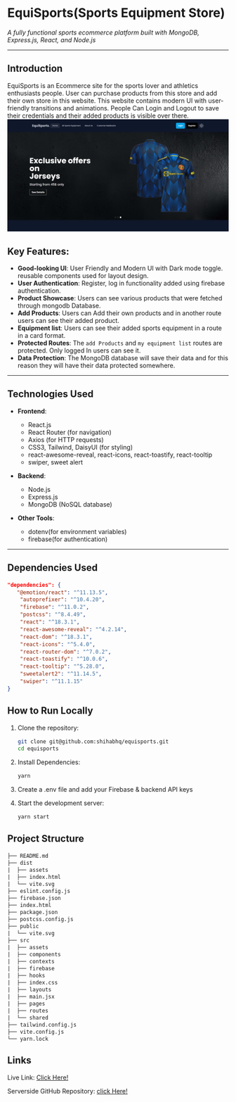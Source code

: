 # EquiSports(Sports Equipment Store)

_A fully functional sports ecommerce platform built with MongoDB, Express.js, React, and Node.js_

---

## Introduction

EquiSports is an Ecommerce site for the sports lover and athletics enthusiasts people. User can purchase products from this store and add their own store in this website. This website contains modern UI with user-friendly transitions and animations. People Can Login and Logout to save their credentials and their added products is visible over there.
![equisports-screenshot](./public/ss.png)

## Key Features:

- **Good-looking UI**: User Friendly and Modern UI with Dark mode toggle. reusable components used for layout design.
- **User Authentication**: Register, log in functionality added using firebase authentication.
- **Product Showcase**: Users can see various products that were fetched through mongodb Database.
- **Add Products**: Users can Add their own products and in another route users can see their added product.
- **Equipment list**: Users can see their added sports equipment in a route in a card format.
- **Protected Routes**: The `add Products` and `my equipment list` routes are protected. Only logged In users can see it.
- **Data Protection**: The MongoDB database will save their data and for this reason they will have their data protected somewhere.

---

## Technologies Used

- **Frontend**:

  - React.js
  - React Router (for navigation)
  - Axios (for HTTP requests)
  - CSS3, Tailwind, DaisyUI (for styling)
  - react-awesome-reveal, react-icons, react-toastify, react-tooltip
  - swiper, sweet alert

- **Backend**:

  - Node.js
  - Express.js
  - MongoDB (NoSQL database)

- **Other Tools**:

  - dotenv(for environment variables)
  - firebase(for authentication)

---

## Dependencies Used

```json
"dependencies": {
   "@emotion/react": "^11.13.5",
    "autoprefixer": "^10.4.20",
    "firebase": "^11.0.2",
    "postcss": "^8.4.49",
    "react": "^18.3.1",
    "react-awesome-reveal": "^4.2.14",
    "react-dom": "^18.3.1",
    "react-icons": "^5.4.0",
    "react-router-dom": "^7.0.2",
    "react-toastify": "^10.0.6",
    "react-tooltip": "^5.28.0",
    "sweetalert2": "^11.14.5",
    "swiper": "^11.1.15"
}
```

## How to Run Locally

1. Clone the repository:
   ```bash
   git clone git@github.com:shihabhq/equisports.git
   cd equisports
   ```
2. Install Dependencies:
   ```bash
   yarn
   ```
3. Create a .env file and add your Firebase & backend API keys

4. Start the development server:
   ```bash
   yarn start
   ```

## Project Structure

```plaintext
├── README.md
├── dist
|  ├── assets
|  ├── index.html
|  └── vite.svg
├── eslint.config.js
├── firebase.json
├── index.html
├── package.json
├── postcss.config.js
├── public
|  └── vite.svg
├── src
|  ├── assets
|  ├── components
|  ├── contexts
|  ├── firebase
|  ├── hooks
|  ├── index.css
|  ├── layouts
|  ├── main.jsx
|  ├── pages
|  ├── routes
|  └── shared
├── tailwind.config.js
├── vite.config.js
└── yarn.lock
```

## Links

Live Link: [Click Here!](https://equisports-15df5.web.app)

Serverside GitHub Repository: [click Here!](https://github.com/shihabhq/equisports-server)

